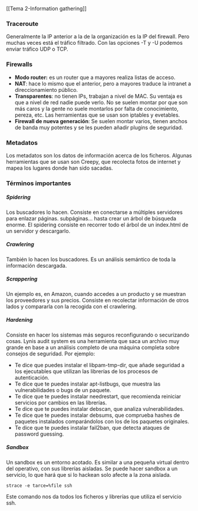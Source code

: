 [[Tema 2-Information gathering]]

### Traceroute
Generalmente la IP anterior a la de la organización es la IP del firewall. Pero muchas veces está el tráfico filtrado. Con las opciones -T y -U podemos enviar tráfico UDP o TCP.

### Firewalls
+ **Modo router:** es un router que a mayores realiza listas de acceso.
+ **NAT**: hace lo mismo que el anterior, pero a mayores traduce la intranet a direccionamiento público.
+ **Transparentes**: no tienen IPs, trabajan a nivel de MAC. Su ventaja es que a nivel de red nadie puede verlo. No se suelen montar por que son más caros y la gente no suele montarlos por falta de conocimiento, pereza, etc. Las herramientas que se usan son iptables y evetables.
+ **Firewall de nueva generación**: Se suelen montar varios, tienen anchos de banda muy potentes y se les pueden añadir plugins de seguridad.

### Metadatos
Los metadatos son los datos de información acerca de los ficheros. Algunas herramientas que se usan son Creepy, que recolecta fotos de internet y mapea los lugares donde han sido sacadas.

### Términos importantes
##### Spidering
Los buscadores lo hacen. Consiste en conectarse a múltiples servidores para enlazar páginas. subpáginas... hasta crear un árbol de búsqueda enorme. El spidering consiste en recorrer todo el árbol de un index.html de un servidor y descargarlo.

##### Crawlering
También lo hacen los buscadores. Es un análisis semántico de toda la información descargada.

##### Scrappering
Un ejemplo es, en Amazon, cuando accedes a un producto y se muestran los proveedores y sus precios. Consiste en recolectar información de otros lados y compararla con la recogida con el crawlering.

##### Hardening
Consiste en hacer los sistemas más seguros reconfigurando o securizando cosas. Lynis audit system es una herramienta que saca un archivo muy grande en base a un análisis completo de una máquina completa sobre consejos de seguridad. Por ejemplo:
+ Te dice que puedes instalar el libpam-tmp-dir, que añade seguridad a los ejecutables que utilizan las librerías de los procesos de autenticación.
+ Te dice que te puedes instalar apt-listbugs, que muestra las vulnerabilidades o bugs de un paquete.
+ Te dice que te puedes instalar needrestart, que recomienda reiniciar servicios por cambios en las librerías.
+ Te dice que te puedes instalar debscan, que analiza vulnerabilidades.
+ Te dice que te puedes instalar debsums, que comprueba hashes de paquetes instalados comparándolos con los de los paquetes originales.
+ Te dice que te puedes instalar fail2ban, que detecta ataques de password guessing.

##### Sandbox
Un sandbox es un entorno acotado. Es similar a una pequeña virtual dentro del operativo, con sus librerías aisladas. Se puede hacer sandbox a un servicio, lo que hará que si lo hackean solo afecte a la zona aislada.

```
strace -e tarce=%file ssh
```

Este comando nos da todos los ficheros y librerías que utiliza el servicio ssh.


